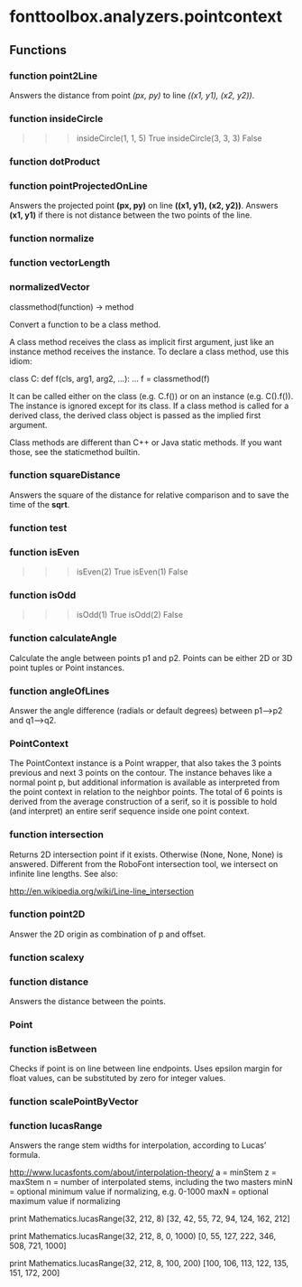 # fonttoolbox.analyzers.pointcontext


## Functions

### function point2Line
Answers the distance from point <i>(px, py)</i> to line <i>((x1,
y1), (x2, y2))</i>.
### function insideCircle
>>> insideCircle(1, 1, 5)
True
>>> insideCircle(3, 3, 3)
False
### function dotProduct
### function pointProjectedOnLine
Answers the projected point <b>(px, py)</b> on line <b>((x1, y1), (x2,
y2))</b>.  Answers <b>(x1, y1)</b> if there is not distance between the two
points of the line.
### function normalize
### function vectorLength
### normalizedVector
classmethod(function) -> method

Convert a function to be a class method.

A class method receives the class as implicit first argument,
just like an instance method receives the instance.
To declare a class method, use this idiom:

  class C:
  def f(cls, arg1, arg2, ...): ...
  f = classmethod(f)

It can be called either on the class (e.g. C.f()) or on an instance
(e.g. C().f()).  The instance is ignored except for its class.
If a class method is called for a derived class, the derived class
object is passed as the implied first argument.

Class methods are different than C++ or Java static methods.
If you want those, see the staticmethod builtin.
### function squareDistance
Answers the square of the distance for relative comparison and to
save the time of the <b>sqrt</b>.
### function test
### function isEven
>>> isEven(2)
True
>>> isEven(1)
False
### function isOdd
>>> isOdd(1)
True
>>> isOdd(2)
False
### function calculateAngle
Calculate the angle between points p1 and p2. Points can be either 2D or 3D 
point tuples or Point instances.
### function angleOfLines
Answer the angle difference (radials or default degrees) between p1-->p2 and q1-->q2.
### PointContext
The PointContext instance is a Point wrapper, that also takes the 3 points previous
and next 3 points on the contour. The instance behaves like a normal point p, but
additional information is available as interpreted from the point context in relation 
to the neighbor points. The total of 6 points is derived
from the average construction of a serif, so it is possible to hold (and interpret) an 
entire serif sequence inside one point context.
### function intersection
Returns 2D intersection point if it exists. Otherwise (None, None,
None) is answered. Different from the RoboFont intersection tool, we
intersect on infinite line lengths. See also:

http://en.wikipedia.org/wiki/Line-line_intersection
### function point2D
Answer the 2D origin as combination of p and offset.
### function scalexy
### function distance
Answers the distance between the points.
### Point
### function isBetween
Checks if point is on line between line endpoints. Uses epsilon
margin for float values, can be substituted by zero for integer
values.
### function scalePointByVector
### function lucasRange
Answers the range stem widths for interpolation, according to
Lucas’ formula.

http://www.lucasfonts.com/about/interpolation-theory/
a = minStem
z = maxStem
n = number of interpolated stems, including the two masters
minN = optional minimum value if normalizing, e.g. 0-1000
maxN = optional maximum value if normalizing

print Mathematics.lucasRange(32, 212, 8)
[32, 42, 55, 72, 94, 124, 162, 212]

print Mathematics.lucasRange(32, 212, 8, 0, 1000)
[0, 55, 127, 222, 346, 508, 721, 1000]

print Mathematics.lucasRange(32, 212, 8, 100, 200)
[100, 106, 113, 122, 135, 151, 172, 200]
